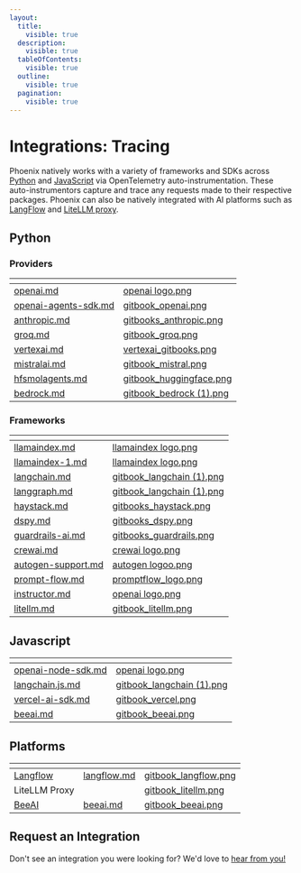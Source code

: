 ```yaml
---
layout:
  title:
    visible: true
  description:
    visible: true
  tableOfContents:
    visible: true
  outline:
    visible: true
  pagination:
    visible: true
---
```


# Integrations: Tracing

Phoenix natively works with a variety of frameworks and SDKs across [Python](./#python) and [JavaScript](./#javascript) via OpenTelemetry auto-instrumentation. These auto-instrumentors capture and trace any requests made to their respective packages. Phoenix can also be natively integrated with AI platforms such as [LangFlow](./#platforms) and [LiteLLM proxy](./#platforms).

## Python

### Providers

<table data-view="cards" data-full-width="false"><thead><tr><th data-type="content-ref"></th><th data-hidden data-card-cover data-type="files"></th></tr></thead><tbody><tr><td><a href="openai.md">openai.md</a></td><td><a href="../../.gitbook/assets/openai logo.png">openai logo.png</a></td></tr><tr><td><a href="openai-agents-sdk.md">openai-agents-sdk.md</a></td><td><a href="../../.gitbook/assets/gitbook_openai.png">gitbook_openai.png</a></td></tr><tr><td><a href="anthropic.md">anthropic.md</a></td><td><a href="../../.gitbook/assets/gitbooks_anthropic.png">gitbooks_anthropic.png</a></td></tr><tr><td><a href="groq.md">groq.md</a></td><td><a href="../../.gitbook/assets/gitbook_groq.png">gitbook_groq.png</a></td></tr><tr><td><a href="vertexai.md">vertexai.md</a></td><td><a href="../../.gitbook/assets/vertexai_gitbooks.png">vertexai_gitbooks.png</a></td></tr><tr><td><a href="mistralai.md">mistralai.md</a></td><td><a href="../../.gitbook/assets/gitbook_mistral.png">gitbook_mistral.png</a></td></tr><tr><td><a href="hfsmolagents.md">hfsmolagents.md</a></td><td><a href="../../.gitbook/assets/gitbook_huggingface.png">gitbook_huggingface.png</a></td></tr><tr><td><a href="bedrock.md">bedrock.md</a></td><td><a href="../../.gitbook/assets/gitbook_bedrock (1).png">gitbook_bedrock (1).png</a></td></tr></tbody></table>

### Frameworks

<table data-view="cards"><thead><tr><th data-type="content-ref"></th><th data-hidden data-card-cover data-type="files"></th></tr></thead><tbody><tr><td><a href="llamaindex.md">llamaindex.md</a></td><td><a href="../../.gitbook/assets/llamaindex logo.png">llamaindex logo.png</a></td></tr><tr><td><a href="llamaindex-1.md">llamaindex-1.md</a></td><td><a href="../../.gitbook/assets/llamaindex logo.png">llamaindex logo.png</a></td></tr><tr><td><a href="langchain.md">langchain.md</a></td><td><a href="../../.gitbook/assets/gitbook_langchain (1).png">gitbook_langchain (1).png</a></td></tr><tr><td><a href="langgraph.md">langgraph.md</a></td><td><a href="../../.gitbook/assets/gitbook_langchain (1).png">gitbook_langchain (1).png</a></td></tr><tr><td><a href="haystack.md">haystack.md</a></td><td><a href="../../.gitbook/assets/gitbooks_haystack.png">gitbooks_haystack.png</a></td></tr><tr><td><a href="dspy.md">dspy.md</a></td><td><a href="../../.gitbook/assets/gitbooks_dspy.png">gitbooks_dspy.png</a></td></tr><tr><td><a href="guardrails-ai.md">guardrails-ai.md</a></td><td><a href="../../.gitbook/assets/gitbooks_guardrails.png">gitbooks_guardrails.png</a></td></tr><tr><td><a href="crewai.md">crewai.md</a></td><td><a href="../../.gitbook/assets/crewai logo.png">crewai logo.png</a></td></tr><tr><td><a href="autogen-support.md">autogen-support.md</a></td><td><a href="../../.gitbook/assets/autogen logoo.png">autogen logoo.png</a></td></tr><tr><td><a href="prompt-flow.md">prompt-flow.md</a></td><td><a href="../../.gitbook/assets/promptflow_logo.png">promptflow_logo.png</a></td></tr><tr><td><a href="instructor.md">instructor.md</a></td><td><a href="../../.gitbook/assets/openai logo.png">openai logo.png</a></td></tr><tr><td><a href="litellm.md">litellm.md</a></td><td><a href="../../.gitbook/assets/gitbook_litellm.png">gitbook_litellm.png</a></td></tr></tbody></table>

## Javascript

<table data-view="cards" data-full-width="false"><thead><tr><th data-type="content-ref"></th><th data-hidden data-card-cover data-type="files"></th></tr></thead><tbody><tr><td><a href="openai-node-sdk.md">openai-node-sdk.md</a></td><td><a href="../../.gitbook/assets/openai logo.png">openai logo.png</a></td></tr><tr><td><a href="langchain.js.md">langchain.js.md</a></td><td><a href="../../.gitbook/assets/gitbook_langchain (1).png">gitbook_langchain (1).png</a></td></tr><tr><td><a href="vercel-ai-sdk.md">vercel-ai-sdk.md</a></td><td><a href="../../.gitbook/assets/gitbook_vercel.png">gitbook_vercel.png</a></td></tr><tr><td><a href="beeai.md">beeai.md</a></td><td><a href="../../.gitbook/assets/gitbook_beeai.png">gitbook_beeai.png</a></td></tr></tbody></table>



## Platforms

<table data-view="cards"><thead><tr><th></th><th data-hidden data-card-target data-type="content-ref"></th><th data-hidden data-card-cover data-type="files"></th></tr></thead><tbody><tr><td><a href="langflow.md">Langflow</a></td><td><a href="langflow.md">langflow.md</a></td><td><a href="../../.gitbook/assets/gitbook_langflow.png">gitbook_langflow.png</a></td></tr><tr><td>LiteLLM Proxy</td><td></td><td><a href="../../.gitbook/assets/gitbook_litellm.png">gitbook_litellm.png</a></td></tr><tr><td><a href="beeai.md">BeeAI</a></td><td><a href="beeai.md">beeai.md</a></td><td><a href="../../.gitbook/assets/gitbook_beeai.png">gitbook_beeai.png</a></td></tr></tbody></table>



## Request an Integration

Don't see an integration you were looking for? We'd love to [hear from you!](https://github.com/Arize-ai/openinference/issues/new/choose)

